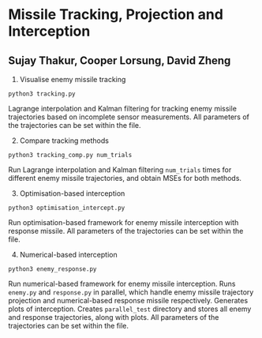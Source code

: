 # Missile Tracking, Projection and Interception
## Sujay Thakur, Cooper Lorsung, David Zheng

1. Visualise enemy missile tracking
```
python3 tracking.py
```
Lagrange interpolation and Kalman filtering for tracking enemy missile trajectories based on incomplete sensor measurements. All parameters of the trajectories can be set within the file.

2. Compare tracking methods
```
python3 tracking_comp.py num_trials
```
Run Lagrange interpolation and Kalman filtering `num_trials` times for different enemy missile trajectories, and obtain MSEs for both methods.

3. Optimisation-based interception
```
python3 optimisation_intercept.py
```
Run optimisation-based framework for enemy missile interception with response missile. All parameters of the trajectories can be set within the file.

4. Numerical-based interception
```
python3 enemy_response.py
```
Run numerical-based framework for enemy missile interception. Runs `enemy.py` and `response.py` in parallel, which handle enemy missile trajectory projection and numerical-based response missile respectively. Generates plots of interception. Creates `parallel_test` directory and stores all enemy and response trajectories, along with plots. All parameters of the trajectories can be set within the file.
